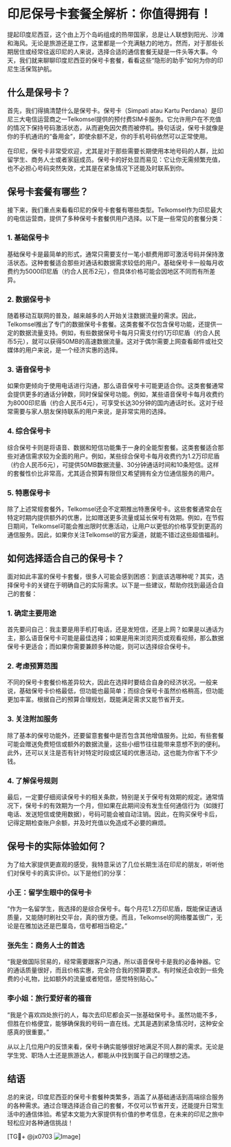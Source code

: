 # 印尼保号卡套餐全解析：你值得拥有！

提起印度尼西亚，这个由上万个岛屿组成的热带国家，总是让人联想到阳光、沙滩和海风。无论是旅游还是工作，这里都是一个充满魅力的地方。然而，对于那些长期居住或经常往返印尼的人来说，选择合适的通信套餐无疑是一件头等大事。今天，我们就来聊聊印度尼西亚的保号卡套餐，看看这些“隐形的助手”如何为你的印尼生活保驾护航。

## 什么是保号卡？

首先，我们得搞清楚什么是保号卡。保号卡（Simpati atau Kartu Perdana）是印尼三大电信运营商之一Telkomsel提供的预付费SIM卡服务。它允许用户在不充值的情况下保持号码激活状态，从而避免因欠费而被停机。换句话说，保号卡就像是你的手机通讯的“备用金”，即使余额不足，你的手机号码依然可以正常使用。

在印尼，保号卡非常受欢迎，尤其是对于那些需要长期使用本地号码的人群，比如留学生、商务人士或者家庭成员。保号卡的好处显而易见：它让你无需频繁充值，也不必担心号码突然失效，尤其是在紧急情况下还能及时联系到你。

## 保号卡套餐有哪些？

接下来，我们重点来看看印尼的保号卡套餐有哪些类型。Telkomsel作为印尼最大的电信运营商，提供了多种保号卡套餐供用户选择。以下是一些常见的套餐分类：

### 1. 基础保号卡

基础保号卡是最简单的形式，通常只需要支付一笔小额费用即可激活号码并保持激活状态。这种套餐适合那些对通话和数据需求较低的用户。基础保号卡一般每月收费约为5000印尼盾（约合人民币2元），但具体价格可能会因地区不同而有所差异。

### 2. 数据保号卡

随着移动互联网的普及，越来越多的人开始关注数据流量的需求。因此，Telkomsel推出了专门的数据保号卡套餐。这类套餐不仅包含保号功能，还提供一定的数据流量支持。例如，有些数据保号卡每月只需支付约1万印尼盾（约合人民币5元），就可以获得50MB的高速数据流量。这对于偶尔需要上网查看邮件或社交媒体的用户来说，是一个经济实惠的选择。

### 3. 语音保号卡

如果你更倾向于使用电话进行沟通，那么语音保号卡可能更适合你。这类套餐通常会提供更多的通话分钟数，同时保留保号功能。例如，某些语音保号卡每月收费约为8000印尼盾（约合人民币4元），可享受长达30分钟的国内通话时长。这对于经常需要与家人朋友保持联系的用户来说，是非常实用的选择。

### 4. 综合保号卡

综合保号卡则是将语音、数据和短信功能集于一身的全能型套餐。这类套餐适合那些对通信需求较为全面的用户。例如，某些综合保号卡每月收费约为1.2万印尼盾（约合人民币6元），可提供50MB数据流量、30分钟通话时间和10条短信。这样的套餐性价比非常高，尤其适合预算有限但又希望拥有全方位通信服务的用户。

### 5. 特惠保号卡

除了上述常规套餐外，Telkomsel还会不定期推出特惠保号卡。这些套餐通常会在特定时期内提供额外的优惠，比如赠送更多流量或延长保号有效期。例如，在节假日期间，Telkomsel可能会推出限时优惠活动，让用户以更低的价格享受到更高的通信服务。因此，如果你关注Telkomsel的官方渠道，就能不错过这些超值福利。

## 如何选择适合自己的保号卡？

面对如此丰富的保号卡套餐，很多人可能会感到困惑：到底该选哪种呢？其实，选择保号卡的关键在于明确自己的实际需求。以下是一些建议，帮助你找到最适合自己的套餐：

### 1. 确定主要用途

首先要问自己：我主要是用手机打电话，还是发短信，还是上网？如果是以通话为主，那么语音保号卡可能是最佳选择；如果是用来浏览网页或观看视频，那么数据保号卡更适合；而如果你需要兼顾多种功能，则可以选择综合保号卡。

### 2. 考虑预算范围

不同的保号卡套餐价格差异较大，因此在选择时要结合自身的经济状况。一般来说，基础保号卡价格最低，但功能也最简单；而综合保号卡虽然价格稍高，但功能更加丰富。根据自己的预算合理规划，既能满足需求又能节省开支。

### 3. 关注附加服务

除了基本的保号功能外，还要留意套餐中是否包含其他增值服务。比如，有些套餐可能会赠送免费短信或额外的数据流量，这些小细节往往能带来意想不到的便利。此外，还可以关注是否有针对特定时段或区域的优惠活动，这也能为你省下不少钱。

### 4. 了解保号规则

最后，一定要仔细阅读保号卡的相关条款，特别是关于保号有效期的规定。通常情况下，保号卡的有效期为一个月，但如果在此期间没有发生任何通信行为（如拨打电话、发送短信或使用数据），号码可能会被自动注销。因此，在购买保号卡后，记得定期检查账户余额，并及时充值以免造成不必要的麻烦。

## 保号卡的实际体验如何？

为了给大家提供更直观的感受，我特意采访了几位长期生活在印尼的朋友，听听他们对保号卡的真实评价。以下是他们的分享：

### 小王：留学生眼中的保号卡

“作为一名留学生，我选择的是综合保号卡。每个月花1.2万印尼盾，既能保证通话质量，又能随时刷社交平台，真的很方便。而且，Telkomsel的网络覆盖很广，无论是在雅加达还是巴厘岛，信号都相当稳定。”

### 张先生：商务人士的首选

“我是做国际贸易的，经常需要跟客户沟通，所以语音保号卡是我的必备神器。它的通话质量很好，而且价格实惠，完全符合我的预算要求。有时候还会收到一些免费的小礼物，比如额外的流量或者短信，感觉特别贴心。”

### 李小姐：旅行爱好者的福音

“我是个喜欢四处旅行的人，每次去印尼都会买一张基础保号卡。虽然功能不多，但胜在价格便宜，能够确保我的号码一直在线。尤其是遇到紧急情况时，这种安全感真的很重要。”

从以上几位用户的反馈来看，保号卡确实能够很好地满足不同人群的需求。无论是学生党、职场人士还是旅游达人，都能从中找到属于自己的理想之选。

## 结语

总的来说，印度尼西亚的保号卡套餐种类繁多，涵盖了从基础通话到高端综合服务的各种需求。通过合理选择适合自己的套餐，不仅可以节省开支，还能提升日常生活中的通信体验。希望本文能为大家提供有价值的参考信息，在未来的印尼之旅中轻松应对各种通信挑战！

[TG💪+ @jx0703 ![Image](https://github.com/user-attachments/assets/dbca1d08-cadb-493c-b0ec-ad6f7a83f270)]